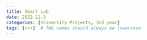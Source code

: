 ```yaml
---
title: Smart Lab
date: 2022-11-3
categories: [University Projects, 3rd year]
tags: [c++]  # TAG names should always be lowercase
---
```

